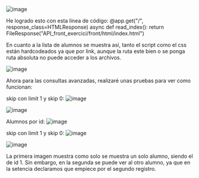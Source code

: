 ![image](https://github.com/user-attachments/assets/77ce2b2f-0e2d-4b38-80e7-02fc11e66229)


He logrado esto con esta linea de código: @app.get("/", response_class=HTMLResponse) async def read_index(): return FileResponse("API_front_exercici/front/html/index.html")

En cuanto a la lista de alumnos se muestra así, tanto el script como el css están hardcodeados ya que por link, aunque la ruta este bien o se ponga ruta absoluta no puede acceder a los archivos.

![image](https://github.com/user-attachments/assets/434e49f4-786f-4aca-8b7e-d7a9d206ad3c)


Ahora para las consultas avanzadas, realizaré unas pruebas para ver como funcionan:

skip con limit 1 y skip 0:
![image](https://github.com/user-attachments/assets/2c155f53-e526-432b-ac85-3e7a66986678)

![image](https://github.com/user-attachments/assets/0bf13232-bb21-413a-90d7-a2dd414828f1)

Alumnos por id: 
![image](https://github.com/user-attachments/assets/22cc92bd-af7b-4ad3-a5f6-87a5851afb2a)


skip con limit 1 y skip 0:
![image](https://github.com/user-attachments/assets/a3fa8353-1bf6-47b4-b36a-975e6054e4ee)

![image](https://github.com/user-attachments/assets/814290e7-66a7-4bb6-8758-4132821b22c1)



La primera imagen muestra como solo se muestra un solo alumno, siendo el de id 1. Sin embargo, en la segunda se puede ver al otro alumno, ya que en la setencia declaramos que
empiece por el segundo registro.


